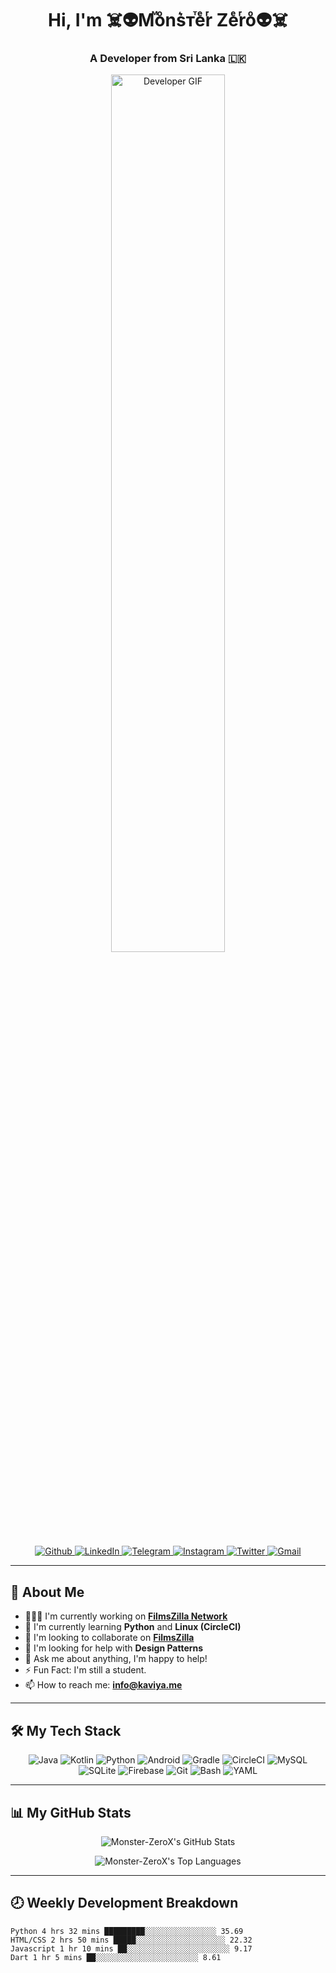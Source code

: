 <h1 align="center">Hi, I'm ☠️👽Mⷨoͦns͛ᴛⷮeͤrͬ Zeͤrͬoͦ👽☠️</h1>
<h3 align="center">A Developer from Sri Lanka 🇱🇰</h3>

<p align="center">
  <img src="https://i.pinimg.com/originals/e4/26/70/e426702edf874b181aced1e2fa5c6cde.gif" alt="Developer GIF" width="60%">
</p>

<p align="center">
  <a href="https://github.com/Monster-ZeroX">
    <img alt="Github" src="https://img.shields.io/badge/GitHub-100000?style=for-the-badge&logo=github&logoColor=white">
  </a>
  <a href="https://www.linkedin.com/in/kaveesha-induwara-389279202/">
    <img alt="LinkedIn" src="https://img.shields.io/badge/LinkedIn-0A66C2?style=for-the-badge&logo=linkedin&logoColor=white">
  </a>
  <a href="https://t.me/Monster_ZeroX">
    <img alt="Telegram" src="https://img.shields.io/badge/Telegram-26A5E4?style=for-the-badge&logo=telegram&logoColor=white">
  </a>
  <a href="https://www.instagram.com/__kaveesha_induwara__/">
    <img alt="Instagram" src="https://img.shields.io/badge/Instagram-E4405F?style=for-the-badge&logo=instagram&logoColor=white">
  </a>
  <a href="https://twitter.com/ImKaveesha">
    <img alt="Twitter" src="https://img.shields.io/badge/Twitter-1DA1F2?style=for-the-badge&logo=twitter&logoColor=white">
  </a>
  <a href="mailto:kaveesharakapaksha4@gmail.com">
    <img alt="Gmail" src="https://img.shields.io/badge/Gmail-D14836?style=for-the-badge&logo=gmail&logoColor=white">
  </a>
</p>

---

## 🚀 About Me

-   👨🏽‍💻 I'm currently working on **[FilmsZilla Network](https://filmszilla.com/)**
-   🌱 I'm currently learning **Python** and **Linux (CircleCI)**
-   🤝 I'm looking to collaborate on **[FilmsZilla](https://filmszilla.com)**
-   🤔 I'm looking for help with **Design Patterns**
-   💬 Ask me about anything, I'm happy to help!
-   ⚡ Fun Fact: I'm still a student.
-   📫 How to reach me: **info@kaviya.me**

---

## 🛠️ My Tech Stack

<p align="center">
  <img alt="Java" src="https://img.shields.io/badge/Java-ED8B00?style=for-the-badge&logo=openjdk&logoColor=white">
  <img alt="Kotlin" src="https://img.shields.io/badge/Kotlin-7F52FF?style=for-the-badge&logo=kotlin&logoColor=white">
  <img alt="Python" src="https://img.shields.io/badge/Python-3776AB?style=for-the-badge&logo=python&logoColor=white">
  <img alt="Android" src="https://img.shields.io/badge/Android-3DDC84?style=for-the-badge&logo=android&logoColor=white">
  <img alt="Gradle" src="https://img.shields.io/badge/Gradle-02303A?style=for-the-badge&logo=gradle&logoColor=white">
  <img alt="CircleCI" src="https://img.shields.io/badge/CircleCI-343434?style=for-the-badge&logo=circleci&logoColor=white">
  <img alt="MySQL" src="https://img.shields.io/badge/MySQL-4479A1?style=for-the-badge&logo=mysql&logoColor=white">
  <img alt="SQLite" src="https://img.shields.io/badge/SQLite-003B57?style=for-the-badge&logo=sqlite&logoColor=white">
  <img alt="Firebase" src="https://img.shields.io/badge/Firebase-FFCA28?style=for-the-badge&logo=firebase&logoColor=black">
  <img alt="Git" src="https://img.shields.io/badge/Git-F05032?style=for-the-badge&logo=git&logoColor=white">
  <img alt="Bash" src="https://img.shields.io/badge/Bash-4EAA25?style=for-the-badge&logo=gnu-bash&logoColor=white">
  <img alt="YAML" src="https://img.shields.io/badge/YAML-CA1736?style=for-the-badge&logo=yaml&logoColor=white">
</p>

---

## 📊 My GitHub Stats

<p align="center">
  <img align="center" src="https://github-readme-stats.vercel.app/api?username=Monster-ZeroX&show_icons=true&hide_border=true&theme=tokyonight" alt="Monster-ZeroX's GitHub Stats" />
</p>
<p align="center">
  <img align="center" src="https://github-readme-stats.vercel.app/api/top-langs/?username=Monster-ZeroX&layout=compact&hide_border=true&theme=tokyonight" alt="Monster-ZeroX's Top Languages" />
</p>

---

## 🕗 Weekly Development Breakdown

```text
Python 4 hrs 32 mins █████████░░░░░░░░░░░░░░░░ 35.69
HTML/CSS 2 hrs 50 mins █████░░░░░░░░░░░░░░░░░░░░ 22.32
Javascript 1 hr 10 mins ██░░░░░░░░░░░░░░░░░░░░░░░ 9.17
Dart 1 hr 5 mins ██░░░░░░░░░░░░░░░░░░░░░░░ 8.61
